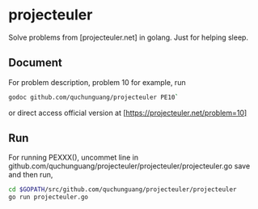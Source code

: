 projecteuler
============

Solve problems from [projecteuler.net] in golang.
Just for helping sleep.

Document
--------

For problem description, problem 10 for example, run

```sh
godoc github.com/quchunguang/projecteuler PE10`
```

or direct access official version at [https://projecteuler.net/problem=10]

Run
---

For running PEXXX(), uncommet line in
github.com/quchunguang/projecteuler/projecteuler/projecteuler.go
save and then run,

```sh
cd $GOPATH/src/github.com/quchunguang/projecteuler/projecteuler
go run projecteuler.go
```
